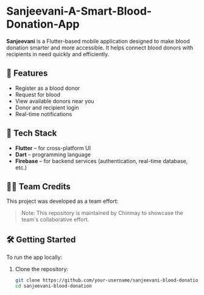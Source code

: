 # Sanjeevani-A-Smart-Blood-Donation-App
**Sanjeevani** is a Flutter-based mobile application designed to make blood donation smarter and more accessible. It helps connect blood donors with recipients in need quickly and efficiently.
## 📱 Features
- Register as a blood donor
- Request for blood
- View available donors near you
- Donor and recipient login
- Real-time notifications

## 🚀 Tech Stack
- **Flutter** – for cross-platform UI
- **Dart** – programming language
- **Firebase** – for backend services (authentication, real-time database, etc.)

## 👨‍💻 Team Credits
This project was developed as a team effort:
> Note: This repository is maintained by Chinmay to showcase the team's collaborative effort.

## 🛠️ Getting Started
To run the app locally:

1. Clone the repository:
   ```bash
   git clone https://github.com/your-username/sanjeevani-blood-donation.git
   cd sanjeevani-blood-donation
